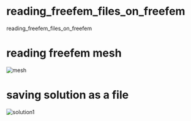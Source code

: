 # reading_freefem_files_on_freefem
reading_freefem_files_on_freefem

# reading freefem mesh

![mesh](https://user-images.githubusercontent.com/1296728/220420008-621bd6ce-3a3b-4e80-9695-c03d53826aef.png)

# saving solution as a file

![solution1](https://user-images.githubusercontent.com/1296728/220450458-b0aba376-3f25-4f6d-9665-ec0ecfea8b29.png)
